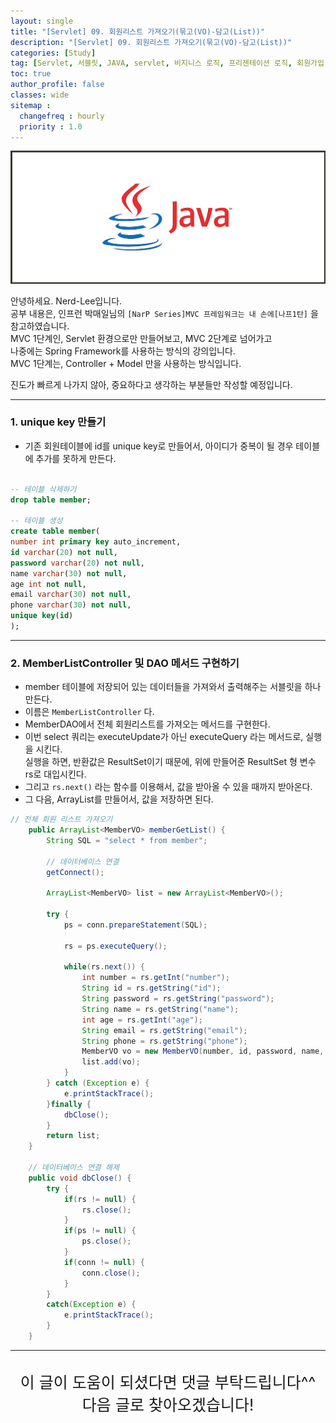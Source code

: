 ```yaml
---
layout: single
title: "[Servlet] 09. 회원리스트 가져오기(묶고(VO)-담고(List))"
description: "[Servlet] 09. 회원리스트 가져오기(묶고(VO)-담고(List))"
categories: [Study]
tag: [Servlet, 서블릿, JAVA, servlet, 비지니스 로직, 프리젠테이션 로직, 회원가입, 서블릿 회원가입]
toc: true
author_profile: false
classes: wide
sitemap :
  changefreq : hourly
  priority : 1.0
---
```


![](/assets/img/etc/java.jpg)

안녕하세요. Nerd-Lee입니다.<br>
공부 내용은, 인프런 박매일님의
`[NarP Series]MVC 프레임워크는 내 손에[나프1탄]` 을 참고하였습니다.<br>
MVC 1단계인, Servlet 환경으로만 만들어보고, MVC 2단계로 넘어가고<br>
나중에는 Spring Framework를 사용하는 방식의 강의입니다.<br>
MVC 1단계는, Controller + Model 만을 사용하는 방식입니다.

진도가 빠르게 나가지 않아, 중요하다고 생각하는 부분들만 작성할 예정입니다.

---

### 1. unique key 만들기

- 기존 회원테이블에 id를 unique key로 만들어서, 아이디가 중복이 될 경우 테이블에 추가를 못하게 만든다.

```sql

-- 테이블 삭제하기
drop table member;

-- 테이블 생성
create table member(
number int primary key auto_increment,
id varchar(20) not null,
password varchar(20) not null,
name varchar(30) not null,
age int not null,
email varchar(30) not null,
phone varchar(30) not null,
unique key(id)
);

```

---

### 2. MemberListController 및 DAO 메서드 구현하기

- member 테이블에 저장되어 있는 데이터들을 가져와서 출력해주는 서블릿을 하나 만든다.
- 이름은 `MemberListController` 다.
- MemberDAO에서 전체 회원리스트를 가져오는 메서드를 구현한다.
- 이번 select 쿼리는 executeUpdate가 아닌 executeQuery 라는 메서드로, 실행을 시킨다.<br>
실행을 하면, 반환값은 ResultSet이기 때문에, 위에 만들어준 ResultSet 형 변수 rs로 대입시킨다.
- 그리고 `rs.next()` 라는 함수를 이용해서, 값을 받아올 수 있을 때까지 받아온다.
- 그 다음, ArrayList를 만들어서, 값을 저장하면 된다.

```java
// 전체 회원 리스트 가져오기
	public ArrayList<MemberVO> memberGetList() {
		String SQL = "select * from member";
		
		// 데이터베이스 연결
		getConnect();
		
		ArrayList<MemberVO> list = new ArrayList<MemberVO>();
		
		try {
			ps = conn.prepareStatement(SQL);
			
			rs = ps.executeQuery();
			
			while(rs.next()) {
				int number = rs.getInt("number");
				String id = rs.getString("id");
				String password = rs.getString("password");
				String name = rs.getString("name");
				int age = rs.getInt("age");
				String email = rs.getString("email");
				String phone = rs.getString("phone");
				MemberVO vo = new MemberVO(number, id, password, name, age, email, phone);
				list.add(vo);
			}
		} catch (Exception e) {
			e.printStackTrace();
		}finally {
			dbClose();
		}
		return list;
	}
	
	// 데이터베이스 연결 해제
	public void dbClose() {
		try {
			if(rs != null) {
				rs.close();
			}
			if(ps != null) {
				ps.close();
			}
			if(conn != null) {
				conn.close();
			}
		}
		catch(Exception e) {
			e.printStackTrace();
		}
	}
```

---

<br>

<div style="font-size:25px; text-align:center">
이 글이 도움이 되셨다면 댓글 부탁드립니다^^<br>
다음 글로 찾아오겠습니다!

</div>

